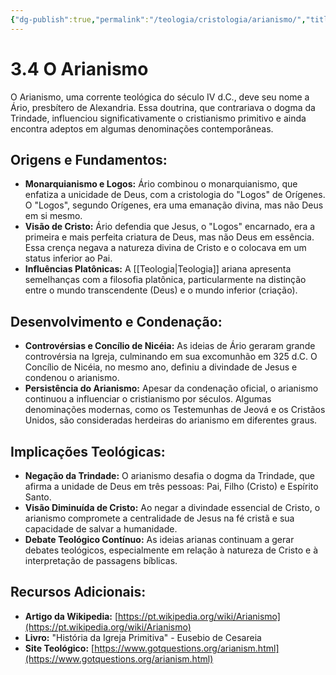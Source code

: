 ```yaml
---
{"dg-publish":true,"permalink":"/teologia/cristologia/arianismo/","title":"3.4 O Arianismo","metatags":{"description":"Jesus seria o Logos encarnado, a primeira e mais perfeita criatura de Deus, mas não Deus em essência."},"tags":["Teologia","Cristologia","heresia"],"noteIcon":"1","updated":"2025-02-05T15:46:31.679-03:00"}
---
```


# 3.4 O Arianismo

O Arianismo, uma corrente teológica do século IV d.C., deve seu nome a Ário, presbítero de Alexandria. Essa doutrina, que contrariava o dogma da Trindade, influenciou significativamente o cristianismo primitivo e ainda encontra adeptos em algumas denominações contemporâneas.

## **Origens e Fundamentos:**

- **Monarquianismo e Logos:** Ário combinou o monarquianismo, que enfatiza a unicidade de Deus, com a cristologia do "Logos" de Orígenes. O "Logos", segundo Orígenes, era uma emanação divina, mas não Deus em si mesmo.
- **Visão de Cristo:** Ário defendia que Jesus, o "Logos" encarnado, era a primeira e mais perfeita criatura de Deus, mas não Deus em essência. Essa crença negava a natureza divina de Cristo e o colocava em um status inferior ao Pai.
- **Influências Platônicas:** A [[Teologia\|Teologia]] ariana apresenta semelhanças com a filosofia platônica, particularmente na distinção entre o mundo transcendente (Deus) e o mundo inferior (criação).

## **Desenvolvimento e Condenação:**

- **Controvérsias e Concílio de Nicéia:** As ideias de Ário geraram grande controvérsia na Igreja, culminando em sua excomunhão em 325 d.C. O Concílio de Nicéia, no mesmo ano, definiu a divindade de Jesus e condenou o arianismo.
- **Persistência do Arianismo:** Apesar da condenação oficial, o arianismo continuou a influenciar o cristianismo por séculos. Algumas denominações modernas, como os Testemunhas de Jeová e os Cristãos Unidos, são consideradas herdeiras do arianismo em diferentes graus.

## **Implicações Teológicas:**

- **Negação da Trindade:** O arianismo desafia o dogma da Trindade, que afirma a unidade de Deus em três pessoas: Pai, Filho (Cristo) e Espírito Santo.
- **Visão Diminuída de Cristo:** Ao negar a divindade essencial de Cristo, o arianismo compromete a centralidade de Jesus na fé cristã e sua capacidade de salvar a humanidade.
- **Debate Teológico Contínuo:** As ideias arianas continuam a gerar debates teológicos, especialmente em relação à natureza de Cristo e à interpretação de passagens bíblicas.

## **Recursos Adicionais:**

- **Artigo da Wikipedia:** [https://pt.wikipedia.org/wiki/Arianismo](https://pt.wikipedia.org/wiki/Arianismo)
- **Livro:** "História da Igreja Primitiva" - Eusebio de Cesareia
- **Site Teológico:** [https://www.gotquestions.org/arianism.html](https://www.gotquestions.org/arianism.html)
